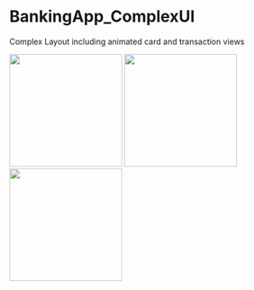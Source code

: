 # BankingApp_ComplexUI

Complex Layout including animated card and transaction views

<img src="https://user-images.githubusercontent.com/44741544/160063189-dcbba7c2-b6bc-4d16-904e-9e2962b35146.gif" width="200">
<img src="https://user-images.githubusercontent.com/44741544/160062379-16a4aa49-d4e7-4c2c-9314-4579a1bfa089.png" width="200">
<img src="https://user-images.githubusercontent.com/44741544/160062402-f852ba1a-c505-4e03-9765-f8f42df9b775.png" width="200">

